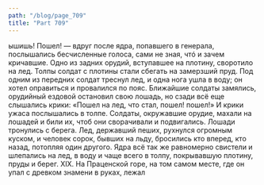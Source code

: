 ```yaml
---
path: "/blog/page_709"
title: "Part 709"
---
```


ышишь! Пошел! — вдруг после ядра, попавшего в генерала, послышались бесчисленные голоса, сами не зная, чтó и зачем кричавшие.
Одно из задних орудий, вступавшее на плотину, своротило на лед. Толпы солдат с плотины стали сбегать на замерзший пруд. Под одним из передних солдат треснул лед, и одна нога ушла в воду; он хотел оправиться и провалился по пояс. Ближайшие солдаты замялись, орудийный ездовой остановил свою лошадь, но сзади всё еще слышались крики: «Пошел на лед, что стал, пошел! пошел!» И крики ужаса послышались в толпе. Солдаты, окружавшие орудие, махали на лошадей и били их, чтоб они сворачивали и подвигались. Лошади тронулись с берега. Лед, державший пеших, рухнулся огромным куском, и человек сорок, бывших на льду, бросились кто вперед, кто назад, потопляя один другого.
Ядра всё так же равномерно свистели и шлепались на лед, в воду и чаще всего в толпу, покрывавшую плотину, пруды и берег.
XIX.
На Праценской горе, на том самом месте, где он упал с древком знамени в руках, лежал
